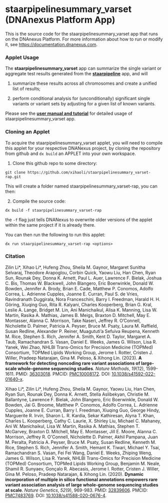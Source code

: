 # staarpipelinesummary_varset (DNAnexus Platform App)

This is the source code for the staarpipelinesummary_varset app that runs on the DNAnexus Platform.
For more information about how to run or modify it, see
https://documentation.dnanexus.com.

### Applet Usage
The **staarpipelinesummary_varset** app can summarize the single variant or aggregate test results generated from the <a href="https://github.com/xihaoli/staarpipeline-rap">**staarpipeline**</a> app, and will

1. summarize these results across all chromosomes and create a unified list of results;

2. perform conditional analysis for (unconditionally) significant single variants or variant sets by adjusting for a given list of known variants.

Please see the <a href="https://tinyurl.com/staarpipeline">**user manual and tutorial**</a> for detailed usage of staarpipelinesummary_varset app.

### Cloning an Applet
To acquire the staarpipelinesummary_varset applet, you will need to compile this applet for your respective DNANexus project, by cloning the repository from github and `dx build` an APPLET into your own workspace.

1. Clone this github repo to some directory:

```commandline
git clone https://github.com/xihaoli/staarpipelinesummary_varset-rap.git
```

This will create a folder named staarpipelinesummary_varset-rap, you can then:

2. Compile the source code:

```commandline
dx build -f staarpipelinesummary_varset-rap
```

the `-f` flag just tells DNANexus to overwrite older versions of the applet within the same project if it is already there.

You can then run the following to run this applet:

```commandline
dx run staarpipelinesummary_varset-rap <options>
```

### Citation
Zilin Li*, Xihao Li*, Hufeng Zhou, Sheila M. Gaynor, Margaret Sunitha Selvaraj, Theodore Arapoglou, Corbin Quick, Yaowu Liu, Han Chen, Ryan Sun, Rounak Dey, Donna K. Arnett, Paul L. Auer, Lawrence F. Bielak, Joshua C. Bis, Thomas W. Blackwell, John Blangero, Eric Boerwinkle, Donald W. Bowden, Jennifer A. Brody, Brian E. Cade, Matthew P. Conomos, Adolfo Correa, L. Adrienne Cupples, Joanne E. Curran, Paul S. de Vries, Ravindranath Duggirala, Nora Franceschini, Barry I. Freedman, Harald H. H. Göring, Xiuqing Guo, Rita R. Kalyani, Charles Kooperberg, Brian G. Kral, Leslie A. Lange, Bridget M. Lin, Ani Manichaikul, Alisa K. Manning, Lisa W. Martin, Rasika A. Mathias, James B. Meigs, Braxton D. Mitchell, May E. Montasser, Alanna C. Morrison, Take Naseri, Jeffrey R. O’Connell, Nicholette D. Palmer, Patricia A. Peyser, Bruce M. Psaty, Laura M. Raffield, Susan Redline, Alexander P. Reiner, Muagututi’a Sefuiva Reupena, Kenneth M. Rice, Stephen S. Rich, Jennifer A. Smith, Kent D. Taylor, Margaret A. Taub, Ramachandran S. Vasan, Daniel E. Weeks, James G. Wilson, Lisa R. Yanek, Wei Zhao, NHLBI Trans-Omics for Precision Medicine (TOPMed) Consortium, TOPMed Lipids Working Group, Jerome I. Rotter, Cristen J. Willer, Pradeep Natarajan, Gina M. Peloso, & Xihong Lin. (2023). **A framework for detecting noncoding rare variant associations of large-scale whole-genome sequencing studies**. _Nature Methods_, _19_(12), 1599-1611. PMID: <a href="https://www.ncbi.nlm.nih.gov/pubmed/36303018">36303018</a>. PMCID: <a href="https://www.ncbi.nlm.nih.gov/pmc/articles/PMC10008172/">PMC10008172</a>. DOI: <a href="https://doi.org/10.1038/s41592-022-01640-x">10.1038/s41592-022-01640-x</a>.

Xihao Li*, Zilin Li*, Hufeng Zhou, Sheila M. Gaynor, Yaowu Liu, Han Chen, Ryan Sun, Rounak Dey, Donna K. Arnett, Stella Aslibekyan, Christie M. Ballantyne, Lawrence F. Bielak, John Blangero, Eric Boerwinkle, Donald W. Bowden, Jai G. Broome, Matthew P. Conomos, Adolfo Correa, L. Adrienne Cupples, Joanne E. Curran, Barry I. Freedman, Xiuqing Guo, George Hindy, Marguerite R. Irvin, Sharon L. R. Kardia, Sekar Kathiresan, Alyna T. Khan, Charles L. Kooperberg, Cathy C. Laurie, X. Shirley Liu, Michael C. Mahaney, Ani W. Manichaikul, Lisa W. Martin, Rasika A. Mathias, Stephen T. McGarvey, Braxton D. Mitchell, May E. Montasser, Jill E. Moore, Alanna C. Morrison, Jeffrey R. O'Connell, Nicholette D. Palmer, Akhil Pampana, Juan M. Peralta, Patricia A. Peyser, Bruce M. Psaty, Susan Redline, Kenneth M. Rice, Stephen S. Rich, Jennifer A. Smith, Hemant K. Tiwari, Michael Y. Tsai, Ramachandran S. Vasan, Fei Fei Wang, Daniel E. Weeks, Zhiping Weng, James G. Wilson, Lisa R. Yanek, NHLBI Trans-Omics for Precision Medicine (TOPMed) Consortium, TOPMed Lipids Working Group, Benjamin M. Neale, Shamil R. Sunyaev, Gonçalo R. Abecasis, Jerome I. Rotter, Cristen J. Willer, Gina M. Peloso, Pradeep Natarajan, & Xihong Lin. (2020). **Dynamic incorporation of multiple in silico functional annotations empowers rare variant association analysis of large whole-genome sequencing studies at scale**. _Nature Genetics_, _52_(9), 969-983. PMID: <a href="https://www.ncbi.nlm.nih.gov/pubmed/32839606">32839606</a>. PMCID: <a href="https://www.ncbi.nlm.nih.gov/pmc/articles/PMC7483769/">PMC7483769</a>. DOI: <a href="https://doi.org/10.1038/s41588-020-0676-4">10.1038/s41588-020-0676-4</a>.

